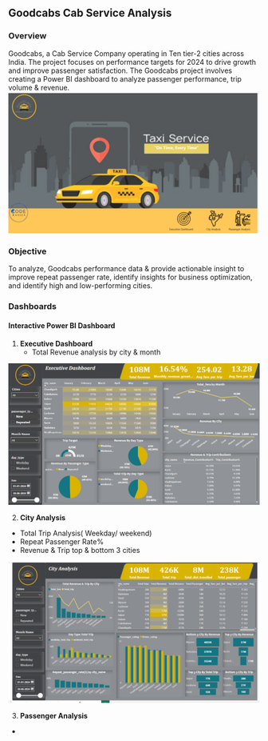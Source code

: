 ## **Goodcabs Cab Service Analysis**
### Overview
Goodcabs, a Cab Service Company operating in Ten tier-2 cities across India. The project focuses on performance targets for 2024 to drive growth and improve passenger satisfaction. The Goodcabs project involves creating a Power BI dashboard to analyze passenger performance, trip volume & revenue.
![image alt](https://github.com/sanu-9/Goodcabs_Analysis/blob/038ceb970c423b4aa894da67837ebc65bf9533bf/datasets/Screenshot%20(144).png?raw=true)

### Objective 
To analyze, Goodcabs performance data & provide actionable insight to improve repeat passenger rate,  identify insights for business optimization, and identify high and low-performing cities.

### Dashboards 
#### Interactive Power BI Dashboard
1. **Executive Dashboard**
   - Total Revenue analysis by city & month

 ![image alt](https://github.com/sanu-9/Goodcabs_Analysis/blob/5e8f9a2cd8f99824400ef692c0e9ac3ae4a94760/datasets/Screenshot%20(145).png?raw=true)

2. **City Analysis**
 - Total Trip Analysis( Weekday/ weekend)
 - Repeat Passenger Rate%
 - Revenue & Trip top & bottom 3 cities

  ![image alt](https://github.com/sanu-9/Goodcabs_Analysis/blob/a5bf4cb896bf96688285a0c9ba8aeb9ef18fad1f/datasets/Screenshot%20(146).png?raw=true)

3. **Passenger Analysis**
 - 

